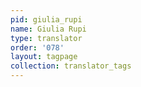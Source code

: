 ```yaml
---
pid: giulia_rupi
name: Giulia Rupi
type: translator
order: '078'
layout: tagpage
collection: translator_tags
---
```

